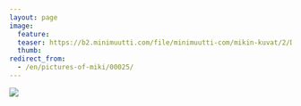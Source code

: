 ```yaml
---
layout: page
image:
  feature:
  teaser: https://b2.minimuutti.com/file/minimuutti-com/mikin-kuvat/2/DSC07786-245px.jpg
  thumb:
redirect_from:
  - /en/pictures-of-miki/00025/
---
```


[![](https://b2.minimuutti.com/file/minimuutti-com/mikin-kuvat/2/DSC07786-800px.jpg)](https://dl.dropboxusercontent.com/sh/ea1wtnz7z734o12/AABGt8b7pzh24Ts9CH42Wc7Ca/mikin-kuvat/2/DSC07786.jpg)
